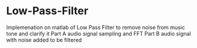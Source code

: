 # Low-Pass-Filter
Implemenation on matlab of Low Pass Filter to remove noise from music tone and clarify it Part A audio signal sampling and FFT Part B audio signal with noise added to be filtered
